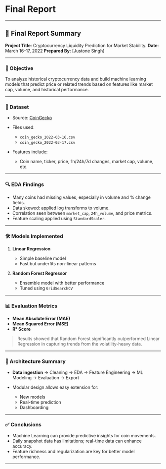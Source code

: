# Final Report

---

## 🧾 Final Report Summary

**Project Title**: Cryptocurrency Liquidity Prediction for Market Stability.
**Date**: March 16–17, 2022
**Prepared By**: \[Justone Singh]

---

### 🎯 Objective

To analyze historical cryptocurrency data and build machine learning models that predict price or related trends based on features like market cap, volume, and historical performance.

---

### 📁 Dataset

* Source: [CoinGecko](https://www.coingecko.com)
* Files used:

  * `coin_gecko_2022-03-16.csv`
  * `coin_gecko_2022-03-17.csv`
* Features include:

  * Coin name, ticker, price, 1h/24h/7d changes, market cap, volume, etc.

---

### 🔍 EDA Findings

* Many coins had missing values, especially in volume and % change fields.
* Data skewed: applied log transforms to volume.
* Correlation seen between `market_cap`, `24h_volume`, and price metrics.
* Feature scaling applied using `StandardScaler`.

---

### 🛠 Models Implemented

1. **Linear Regression**

   * Simple baseline model
   * Fast but underfits non-linear patterns
2. **Random Forest Regressor**

   * Ensemble model with better performance
   * Tuned using `GridSearchCV`

---

### 📊 Evaluation Metrics

* **Mean Absolute Error (MAE)**
* **Mean Squared Error (MSE)**
* **R² Score**

> Results showed that Random Forest significantly outperformed Linear Regression in capturing trends from the volatility-heavy data.

---

### 🧱 Architecture Summary

* **Data ingestion** → Cleaning → EDA → Feature Engineering → ML Modeling → Evaluation → Export
* Modular design allows easy extension for:

  * New models
  * Real-time prediction
  * Dashboarding

---

### ✅ Conclusions

* Machine Learning can provide predictive insights for coin movements.
* Daily snapshot data has limitations; real-time data can enhance accuracy.
* Feature richness and regularization are key for better model performance.


---

